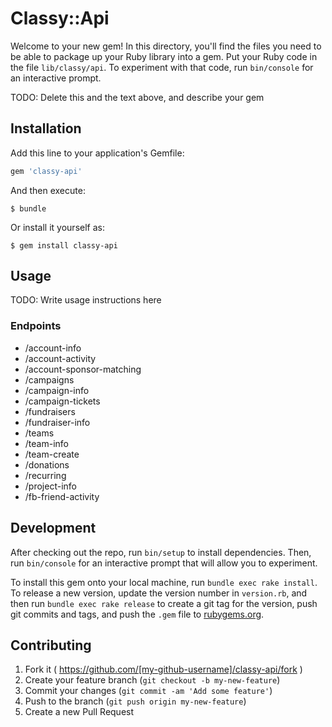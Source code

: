 # Classy::Api

Welcome to your new gem! In this directory, you'll find the files you need to be able to package up your Ruby library into a gem. Put your Ruby code in the file `lib/classy/api`. To experiment with that code, run `bin/console` for an interactive prompt.

TODO: Delete this and the text above, and describe your gem

## Installation

Add this line to your application's Gemfile:

```ruby
gem 'classy-api'
```

And then execute:

    $ bundle

Or install it yourself as:

    $ gem install classy-api

## Usage

TODO: Write usage instructions here

### Endpoints

* /account-info
* /account-activity
* /account-sponsor-matching
* /campaigns
* /campaign-info
* /campaign-tickets
* /fundraisers
* /fundraiser-info
* /teams
* /team-info
* /team-create
* /donations
* /recurring
* /project-info
* /fb-friend-activity



## Development

After checking out the repo, run `bin/setup` to install dependencies. Then, run `bin/console` for an interactive prompt that will allow you to experiment.

To install this gem onto your local machine, run `bundle exec rake install`. To release a new version, update the version number in `version.rb`, and then run `bundle exec rake release` to create a git tag for the version, push git commits and tags, and push the `.gem` file to [rubygems.org](https://rubygems.org).

## Contributing

1. Fork it ( https://github.com/[my-github-username]/classy-api/fork )
2. Create your feature branch (`git checkout -b my-new-feature`)
3. Commit your changes (`git commit -am 'Add some feature'`)
4. Push to the branch (`git push origin my-new-feature`)
5. Create a new Pull Request
